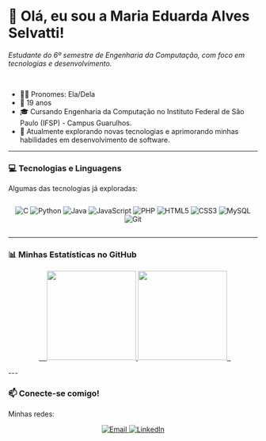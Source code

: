 # 👋 Olá, eu sou a Maria Eduarda Alves Selvatti!

<p align="left">
  <em>Estudante do 6º semestre de Engenharia da Computação, com foco em tecnologias e desenvolvimento.</em>
</p>

<br>

- 👩‍💻 Pronomes: Ela/Dela
- 🎂 19 anos
- 🎓 Cursando Engenharia da Computação no Instituto Federal de São Paulo (IFSP) - Campus Guarulhos.
- 🌱 Atualmente explorando novas tecnologias e aprimorando minhas habilidades em desenvolvimento de software.

---

### 💻 Tecnologias e Linguagens

Algumas das tecnologias já exploradas:

<p style="display: inline-block;" align="center">
  <img src="https://img.shields.io/badge/C-00599C?style=for-the-badge&logo=c&logoColor=white" alt="C">
  <img src="https://img.shields.io/badge/Python-3776AB?style=for-the-badge&logo=python&logoColor=white" alt="Python">
  <img src="https://img.shields.io/badge/Java-ED8B00?style=for-the-badge&logo=openjdk&logoColor=white" alt="Java">
  <img src="https://img.shields.io/badge/JavaScript-F7DF1E?style=for-the-badge&logo=javascript&logoColor=black" alt="JavaScript">
  <img src="https://img.shields.io/badge/PHP-777BB4?style=for-the-badge&logo=php&logoColor=white" alt="PHP">
  <img src="https://img.shields.io/badge/HTML5-E34F26?style=for-the-badge&logo=html5&logoColor=white" alt="HTML5">
  <img src="https://img.shields.io/badge/CSS3-1572B6?style=for-the-badge&logo=css3&logoColor=white" alt="CSS3">
  <img src="https://img.shields.io/badge/MySQL-4479A1?style=for-the-badge&logo=mysql&logoColor=white" alt="MySQL">
  <img src="https://img.shields.io/badge/GIT-F05032?style=for-the-badge&logo=git&logoColor=white" alt="Git">
</p>

---

### 📊 Minhas Estatísticas no GitHub

<p align="center">
  <a href="https://github.com/dudaselvatti">
    <img height="180em" src="https://github-readme-stats.vercel.app/api?username=dudaselvatti&show_icons=true&theme=dracula&include_all_commits=true&count_private=true"/>
    <img height="180em" src="https://github-readme-streak-stats.herokuapp.com/?user=dudaselvatti&theme=dracula&date_format=j%20M%5B%20Y%5D"/>
  </a>
</p>
---

### 📫 Conecte-se comigo!

Minhas redes:
<p align="center">
<a href="mailto:selvattifsp@gmail.com" target="_blank">
  <img src="https://img.shields.io/badge/Email-D14836?style=for-the-badge&logo=gmail&logoColor=white" alt="Email">
</a>
<a href="https://www.linkedin.com/in/maria-eduarda-alves-selvatti-1b05252ba/" target="_blank">
  <img src="https://img.shields.io/badge/LinkedIn-0077B5?style=for-the-badge&logo=linkedin&logoColor=white" alt="LinkedIn">
</a>
</p>
